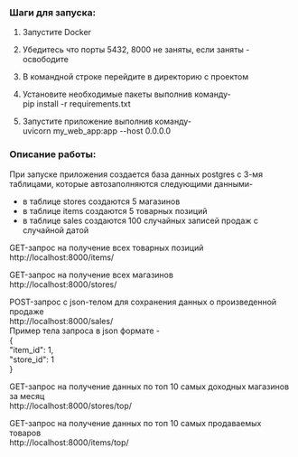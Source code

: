 ### Шаги для запуска: ### 

1. Запустите Docker

1. Убедитесь что порты 5432, 8000 не заняты, если заняты - освободите

2. В командной строке перейдите в директорию с проектом

3. Установите необходимые пакеты выполнив команду-  
pip install -r requirements.txt

4. Запустите приложение выполнив команду-  
uvicorn my_web_app:app --host 0.0.0.0


### Описание работы: ### 

При запуске приложения создается база данных postgres с 3-мя таблицами, которые автозаполняются следующими данными-
- в таблице stores создаются 5 магазинов
- в таблице items создаются 5 товарных позиций
- в таблице sales создаются 100 случайных записей продаж с случайной датой

GET-запрос на получение всех товарных позиций  
http://localhost:8000/items/

GET-запрос на получение всех магазинов  
http://localhost:8000/stores/

POST-запрос с json-телом для сохранения данных о произведенной продаже  
http://localhost:8000/sales/  
    Пример тела запроса в json формате -  
        {  
            "item_id": 1,  
            "store_id": 1  
        }  

GET-запрос на получение данных по топ 10 самых доходных магазинов за месяц  
http://localhost:8000/stores/top/

GET-запрос на получение данных по топ 10 самых продаваемых товаров  
http://localhost:8000/items/top/                
